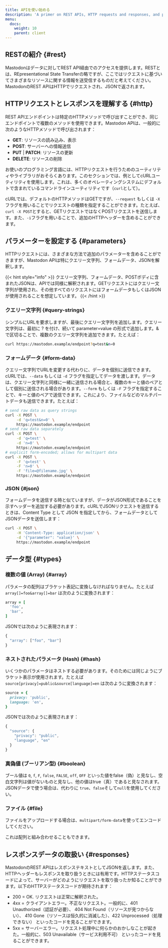 ```yaml
---
title: APIを使い始める
description: 'A primer on REST APIs, HTTP requests and responses, and parameters.'
menu:
  docs:
    weight: 10
    parent: client
---
```


## RESTの紹介 {#rest}

Mastodonはデータに対してREST API経由でのアクセスを提供します。RESTとは、REpresentational State Transferの略ですが、ここではリクエストに基づいてさまざまなリソースに関する情報を送受信するものだと考えてください。MastodonのREST APIはHTTPでリクエストされ、JSONで返されます。


## HTTPリクエストとレスポンスを理解する {#http}

REST APIエンドポイントは特定のHTTPメソッドで呼び出すことができ、同じエンドポイントで複数のメソッドを使用できます。Mastodon APIは、一般的に次のようなHTTPメソッドで呼び出されます：

* **GET**: リソースの読み込み、表示
* **POST**: サーバーへの情報送信
* **PUT** \| **PATCH**: リソースの更新
* **DELETE**: リソースの削除

お使いのプログラミング言語には、HTTPリクエストを行うためのユーティリティやライブラリがおそらくあります。このセクションでは、例としてcURLユーティリティを使用します。これは、多くのオペレーティングシステムにデフォルトで含まれているコマンドラインユーティリティです（`curl`として）。

cURLでは、デフォルトのHTTPメソッドはGETですが、`--request` もしくは `-X`フラグを用いることでリクエストの種類を指定することができます。たとえば、`curl -X POST`とすると、GETリクエストではなくPOSTリクエストを送信します。また、`-i`フラグを用いることで、追加のHTTPヘッダーを含めることができます。

## パラメーターを設定する {#parameters}

HTTPリクエストには、さまざまな方法で追加のパラメーターを含めることができますが、Mastodon APIは特にクエリー文字列、フォームデータ、JSONを解釈します。

{{< hint style="info" >}}
クエリー文字列、フォームデータ、POSTボディに含まれたJSONは、APIでは同様に解釈されます。GETリクエストにはクエリー文字列が使用され、その他すべてのリクエストにはフォームデータもしくはJSONが使用されることを想定しています。
{{< /hint >}}

### クエリー文字列 {#query-strings}

シンプルにURLを要求しますが、最後にクエリー文字列を追加します。クエリー文字列は、最初に ? を付け、続いて parameter=value の形式で追加します。& で区切ることで、複数のクエリー文字列を追加できます。たとえば：

```bash
curl https://mastodon.example/endpoint?q=test&n=0
```

### フォームデータ {#form-data}

クエリー文字列でURLを変更する代わりに、データを個別に送信できます。cURLでは、`--data` もしくは `-d` フラグを指定してデータを渡します。データは、クエリー文字列と同様に一緒に送信される場合と、複数のキーと値のペアとして個別に送信される場合があります。`--form` もしくは `-F` フラグを指定することで、キーと値のペアで送信できます。これにより、ファイルなどのマルチパートデータも送信できます。たとえば：

```bash
# send raw data as query strings
curl -X POST \
     -d 'q=test&n=0' \
     https://mastodon.example/endpoint
# send raw data separately
curl -X POST \
     -d 'q=test' \
     -d 'n=0' \
     https://mastodon.example/endpoint
# explicit form-encoded; allows for multipart data
curl -X POST \
     -F 'q=test' \
     -F 'n=0' \
     -F 'file=@filename.jpg' \
     https://mastodon.example/endpoint
```

### JSON {#json}

フォームデータを送信する時と似ていますが、データがJSON形式であることを示すヘッダーを追加する必要があります。cURLでJSONリクエストを送信するときは、Content Type として JSON を指定してから、フォームデータとしてJSONデータを送信します：

```bash
curl -X POST \
     -H 'Content-Type: application/json' \
     -d '{"parameter": "value}' \
     https://mastodon.example/endpoint
```

## データ型 {#types}

### 複数の値 \(Array\) {#array}

パラメータの配列はブラケット表記に変換しなければなりません。たとえば `array[]=foo&array[]=bar` は次のように変換されます：

```ruby
array = [
  'foo',
  'bar',
]
```

JSONでは次のように表現されます：

```javascript
{
  "array": ["foo", "bar"]
}
```

### ネストされたパラメータ \(Hash\) {#hash}

いくつかのパラメータはネストする必要があります。そのためには同じようにブラケット表示が使用されます。たとえば `source[privacy]=public&source[language]=en` は次のように変換されます：


```ruby
source = {
  privacy: 'public',
  language: 'en',
}
```

JSONでは次のように表現されます：

```javascript
{
  "source": {
    "privacy": "public",
    "language", "en"
  }
}
```

### 真偽値 \(ブーリアン型\) {#boolean}

ブール値は `0`, `f`, `F`, `false`, `FALSE`, `off`, `OFF` といった値をfalse（偽）と見なし、空白文字列は値がないものと見なし、他の値はtrue（真）であると見なされます。JSONデータで使う場合は、代わりに `true`、`false`そして`null`を使用してください。

### ファイル {#file}

ファイルをアップロードする場合は、`multipart/form-data`を使ってエンコードしてください。

これは配列と組み合わせることもできます。

## レスポンスデータの取扱い {#responses}

MastodonのREST APIはレスポンステキストとしてJSONを返します。また、HTTPヘッダーもレスポンスを取り扱うときには有用です。HTTPステータスコードによって、サーバーがどのようにリクエストを取り扱ったか知ることができます。以下のHTTPステータスコードが期待されます：


* 200 = OK. リクエストは正常に解釈された。
* 4xx = クライアントエラー。不正なリクエスト。一般的に、401 Unauthorized（認証が必要）、 404 Not Found（リソースが見つからない）、 410 Gone（リソースは恒久的に消滅した）、422 Unprocessed（処理できない） といったコードを見ることができます。
* 5xx = サーバーエラー。リクエスト処理中に何らかのおかしなことが起きた。一般的に、503 Unavailable（サービス利用不可） といったコードを見ることができます。

